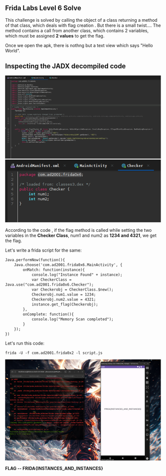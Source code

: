 ## Frida Labs Level 6 Solve

This challenge is solved by calling the object of a class returning a method of that class, which deals with flag creation . But there is a small twist.... The method contains a call from another class, which contains 2 variables, which must be assigned **2 values** to get the flag.

Once we open the apk, there is nothng but a text view which says "Hello World".

## Inspecting the JADX decompiled code

![image](images/1.png)
![image](images/2.png)

According to the code , if the flag method is called while setting the two variables in the **Checker Class**, num1 and num2 as **1234 and 4321**, we get the flag.

Let's write a frida script for the same: 

```
Java.performNow(function(){
	Java.choose('com.ad2001.frida0x6.MainActivity', {
		onMatch: function(instance){
			console.log("Instance Found" + instance);
			var CheckerClass = Java.use("com.ad2001.frida0x6.Checker");
			var Checkerobj = CheckerClass.$new();
			Checkerobj.num1.value = 1234;
			Checkerobj.num2.value = 4321;
			instance.get_flag(Checkerobj);
		},
		onComplete: function(){
			console.log("Memory Scan completed");
		}
	});
})

```

Let's run this code:

```
frida -U -f com.ad2001.frida0x2 -l script.js

```

![image](images/3.png)

**FLAG -- FRIDA{INSTANCES_AND_INSTANCES}**


